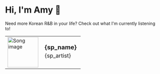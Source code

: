 # Hi, I'm Amy :watermelon:

Need more Korean R&B in your life? Check out what I'm currently listening to!

<table style="border-spacing:15px;border:0px">
    <tr>
        <td style="border:none">
            <a href={sp_link}>
                <img src={sp_img} alt="Song image" width="100px" height="100px">
            </a>
        </td>
        <td style="border:none">
            <b style="font-size:20px;margin:5px">{sp_name}</b>
            <p style="font-size:18px;margin:5px">{sp_artist}</p>
        </td>
    </tr>
</table>

<!--
**asywe16/asywe16** is a ✨ _special_ ✨ repository because its `README.md` (this file) appears on your GitHub profile.

Here are some ideas to get you started:

- 🔭 I’m currently working on ...
- 🌱 I’m currently learning ...
- 👯 I’m looking to collaborate on ...
- 🤔 I’m looking for help with ...
- 💬 Ask me about ...
- 📫 How to reach me: ...
- 😄 Pronouns: ...
- ⚡ Fun fact: ...
-->
